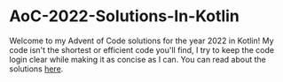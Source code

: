 # AoC-2022-Solutions-In-Kotlin
Welcome to my Advent of Code solutions for the year 2022 in Kotlin!
My code isn't the shortest or efficient code you'll find, I try to keep
the code login clear while making it as concise as I can.
You can read about the solutions [here](https://threadsnappers.github.io/advent-of-code-kotlin/).

[^aoc]:
    [Advent of Code][aoc] – An annual event of Christmas-oriented programming challenges started December 2015.
    Every year since then, beginning on the first day of December, a programming puzzle is published every day for twenty-five days.
    You can solve the puzzle and provide an answer using the language of your choice.

[aoc]: https://adventofcode.com
[docs]: https://kotlinlang.org/docs/home.html
[github]: https://github.com/sasikuttan2163
[issues]: https://github.com/kotlin-hands-on/advent-of-code-kotlin-template/issues
[kotlin]: https://kotlinlang.org
[slack]: https://surveys.jetbrains.com/s3/kotlin-slack-sign-up
[template]: https://github.com/kotlin-hands-on/advent-of-code-kotlin-template
